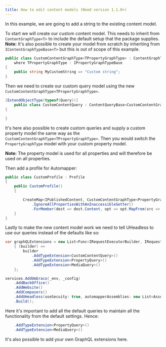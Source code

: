 ```yaml
---
title: How to edit content models (Need version 1.1.0+)
---
```


In this example, we are going to add a string to the existing content model.

To start we will create our custom content model. This needs to inherit from `ContentGraphType<T>` to include the default setup that the package supplies.
**Note:** It's also possible to create your model from scratch by inheriting from `IContentGraphTypeBase<T>` but this is out of scope of this example.

```csharp
public class CustomContentGraphType<TPropertyGraphType> : ContentGraphType<TPropertyGraphType>
    where TPropertyGraphType : IPropertyGraphTypeBase
{
    public string MyCustomString => "Custom string";
}
```

Then we need to create our custom query model using the new `CustomContentGraphType<TPropertyGraphType>`.

```csharp
[ExtendObjectType(typeof(Query))]
    public class CustomContentQuery : ContentQueryBase<CustomContentGraphType<PropertyGraphType>, PropertyGraphType>
{

}
```

It's here also possible to create custom queries and supply a custom property model the same way as the `CustomContentGraphType<TPropertyGraphType>`. Then you would switch the `PropertyGraphType` model with your custom property model.

**Note:** The property model is used for all properties and will therefore be used on all properties.

Then add a profile for Automapper:
```csharp
public class CustomProfile : Profile
{
    public CustomProfile()
    {

        CreateMap<IPublishedContent, CustomContentGraphType<PropertyGraphType>>()
            .IgnoreAllPropertiesWithAnInaccessibleSetter()
            .ForMember(dest => dest.Content, opt => opt.MapFrom(src => src));
    }
}
```


Lastly to make the new content model work we need to tell UHeadless to use our queries instead of the defaults like so:

```csharp
var graphQLExtensions = new List<Func<IRequestExecutorBuilder, IRequestExecutorBuilder>>
    { (builder) =>
        builder
            .AddTypeExtension<CustomContentQuery>()
            .AddTypeExtension<PropertyQuery>()
            .AddTypeExtension<MediaQuery>()
    };

services.AddUmbraco(_env, _config)
    .AddBackOffice()
    .AddWebsite()
    .AddComposers()
    .AddUHeadless(useSecuity: true, automapperAssemblies: new List<Assembly> { Assembly.GetAssembly(typeof(Startup)) }, graphQLExtensions: graphQLExtensions)
    .Build();
```

Here it's important to add all the default queries to maintain all the functionality from the default settings. Hence:

```csharp
    .AddTypeExtension<PropertyQuery>()
    .AddTypeExtension<MediaQuery>()
```

It's also possible to add your own GraphQL extensions here.